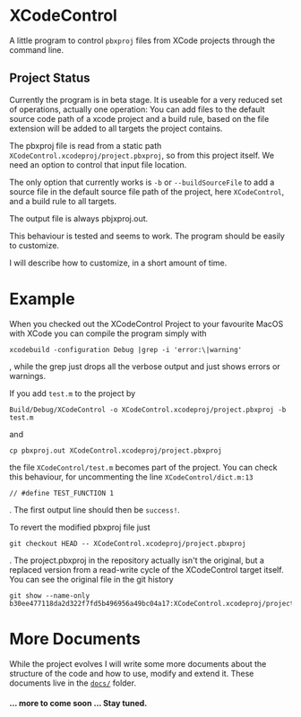 # XCodeControl

A little program to control `pbxproj` files from XCode projects through the command line.

## Project Status

Currently the program is in beta stage. It is useable for a very reduced set of operations, actually one operation: You can add files to the default source code path of a xcode project and a build rule, based on the file extension will be added to all targets the project contains.

The pbxproj file is read from a static path `XCodeControl.xcodeproj/project.pbxproj`, so from this project itself. We need an option to control that input file location.

The only option that currently works is `-b` or `--buildSourceFile` to add a source file in the default source file path of the project, here `XCodeControl`, and a build rule to all targets.

The output file is always pbjxproj.out.

This behaviour is tested and seems to work.
The program should be easily to customize.

I will describe how to customize, in a short amount of time.

# Example

When you checked out the XCodeControl Project to your favourite MacOS with XCode you can compile the program simply with

	xcodebuild -configuration Debug |grep -i 'error:\|warning'

, while the grep just drops all the verbose output and just shows errors or warnings.

If you add `test.m` to the project by

	Build/Debug/XCodeControl -o XCodeControl.xcodeproj/project.pbxproj -b test.m

and

	cp pbxproj.out XCodeControl.xcodeproj/project.pbxproj

the file `XCodeControl/test.m` becomes part of the project. You can check this behaviour, for uncommenting the line `XCodeControl/dict.m:13`

	// #define TEST_FUNCTION 1

. The first output line should then be `success!`.

To revert the modified pbxproj file just

	git checkout HEAD -- XCodeControl.xcodeproj/project.pbxproj

. The project.pbxproj in the repository actually isn't the original, but a replaced version from a read-write cycle of the XCodeControl target itself. You can see the original file in the git history

	git show --name-only b30ee477118da2d322f7fd5b496956a49bc04a17:XCodeControl.xcodeproj/project.pbxproj

# More Documents

While the project evolves I will write some more documents about the structure of the code and how to use, modify and extend it. These documents live in the [`docs/`](docs/) folder.

#### ... more to come soon ... Stay tuned.
